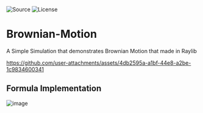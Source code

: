 ![Source](https://badgen.net/badge/Tool/raylib/white)
![License](https://badgen.net/badge/license/MIT/green)

# Brownian-Motion
A Simple Simulation that demonstrates Brownian Motion that made in Raylib

https://github.com/user-attachments/assets/4db2595a-a1bf-44e8-a2be-1c9834600341

## Formula Implementation
![image](https://github.com/user-attachments/assets/4d1dff46-3fd7-4b25-9ab9-b9afef1dad6e)



